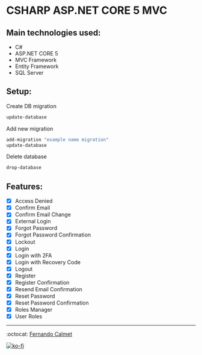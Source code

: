 # CSHARP ASP.NET CORE 5 MVC

## Main technologies used:

- C#
- ASP.NET CORE 5 
- MVC Framework
- Entity Framework
- SQL Server

## Setup:

Create DB migration

```bash
update-database
```

Add new migration

```bash
add-migration "example name migration"
update-database
```

Delete database

```bash
drop-database
```

## Features:

- [x] Access Denied
- [x] Confirm Email
- [x] Confirm Email Change
- [x] External Login
- [x] Forgot Password
- [x] Forgot Password Confirmation
- [x] Lockout
- [x] Login
- [x] Login with 2FA
- [x] Login with Recovery Code
- [x] Logout
- [x] Register
- [x] Register Confirmation
- [x] Resend Email Confirmation
- [x] Reset Password
- [x] Reset Password Confirmation
- [x] Roles Manager
- [x] User Roles

---
:octocat: [Fernando Calmet](https://github.com/FernandoCalmet)

[![ko-fi](https://www.ko-fi.com/img/githubbutton_sm.svg)](https://ko-fi.com/T6T41JKMI)
